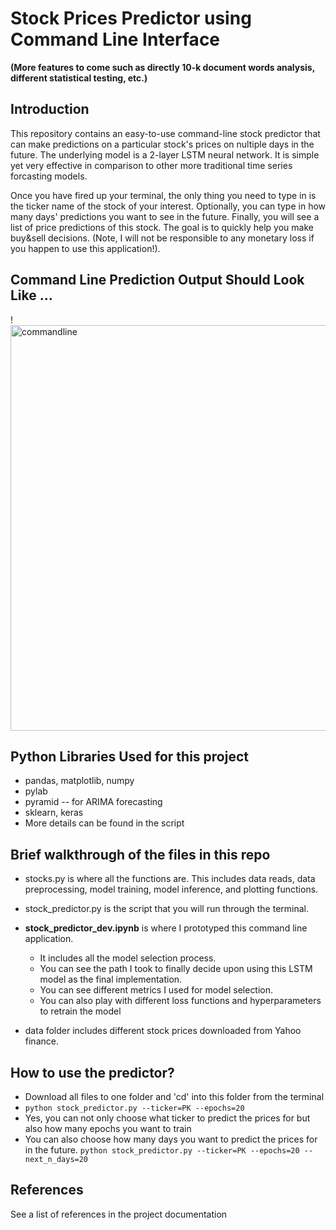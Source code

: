 # Stock Prices Predictor using Command Line Interface
**(More features to come such as directly 10-k document words analysis, different statistical testing, etc.)**
## Introduction

This repository contains an easy-to-use command-line stock predictor that can make predictions on a particular stock's prices on nultiple days in the future. The underlying model is a 2-layer LSTM neural network. It is simple yet very effective in comparison to other more traditional time series forcasting models.

Once you have fired up your terminal, the only thing you need to type in is the ticker name of the stock of your interest. Optionally, you can type in how many days' predictions you want to see in the future. Finally, you will see a list of price predictions of this stock. The goal is to quickly help you make buy&sell decisions. (Note, I will not be responsible to any monetary loss if you happen to use this application!).

## Command Line Prediction Output Should Look Like ...

!<img width="649" alt="commandline" src="https://user-images.githubusercontent.com/43501958/82501157-a6fd7380-9aa9-11ea-8a17-07f11cdf476d.JPG">

## Python Libraries Used for this project

* pandas, matplotlib, numpy
* pylab
* pyramid -- for ARIMA forecasting
* sklearn, keras
* More details can be found in the script

## Brief walkthrough of the files in this repo

* stocks.py is where all the functions are. This includes data reads, data preprocessing, model training, model inference, and plotting functions.
* stock_predictor.py is the script that you will run through the terminal.
* **stock_predictor_dev.ipynb** is where I prototyped this command line application.
   * It includes all the model selection process. 
   * You can see the path I took to finally decide upon using this LSTM model as the final implementation.
   * You can see different metrics I used for model selection. 
   * You can also play with different loss functions and hyperparameters to retrain the model
   
 * data folder includes different stock prices downloaded from Yahoo finance.
 
 ## How to use the predictor?
 
 * Download all files to one folder and 'cd' into this folder from the terminal
 * `python stock_predictor.py --ticker=PK --epochs=20` 
 * Yes, you can not only choose what ticker to predict the prices for but also how many epochs you want to train
 * You can also choose how many days you want to predict the prices for in the future.
    `python stock_predictor.py --ticker=PK --epochs=20 --next_n_days=20`
    
 ## References
 
 See a list of references in the project documentation
